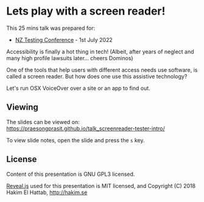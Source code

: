 # Lets play with a screen reader!

This 25 mins talk was prepared for:
- [NZ Testing Conference](https://www.nztestingconf.co.nz/) - 1st July 2022

Accessibility is finally a hot thing in tech! (Albeit, after years of neglect and many high profile lawsuits later... cheers Dominos)

One of the tools that help users with different access needs use software, is called a screen reader. But how does one use this assistive technology?

Let's run OSX VoiceOver over a site or an app to find out.

## Viewing

The slides can be viewed on:
https://praesongprasit.github.io/talk_screenreader-tester-intro/

To view slide notes, open the slide and press the `s` key.

## License

Content of this presentation is GNU GPL3 licensed.

[Reveal.js](https://github.com/hakimel/reveal.js) used for this presentation is MIT licensed, and Copyright (C) 2018 Hakim El Hattab, http://hakim.se
